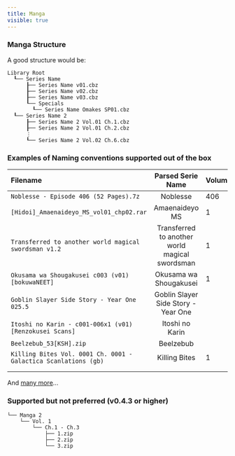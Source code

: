 ```yaml
---
title: Manga
visible: true
---
```


### Manga Structure
A good structure would be:
```
Library Root
  ┖── Series Name
      ┠── Series Name v01.cbz
      ┠── Series Name v02.cbz
      ┠── Series Name v03.cbz
      ┖── Specials
        ┖── Series Name Omakes SP01.cbz
  ┖── Series Name 2
      ┠── Series Name 2 Vol.01 Ch.1.cbz
      ┠── Series Name 2 Vol.01 Ch.2.cbz
      ⋮
      ┖── Series Name 2 Vol.02 Ch.6.cbz
```

### Examples of Naming conventions supported out of the box

| Filename                                                        |               Parsed Serie Name                | Volume | Chapter |
|:----------------------------------------------------------------|:----------------------------------------------:|:-------|:--------|
| `Noblesse - Episode 406 (52 Pages).7z`                          |                    Noblesse                    | 406    |         |
| `[Hidoi]_Amaenaideyo_MS_vol01_chp02.rar`                        |                 Amaenaideyo MS                 | 1      | 2       |
| `Transferred to another world magical swordsman v1.2`           | Transferred to another world magical swordsman | 1      | 2       |
| `Okusama wa Shougakusei c003 (v01) [bokuwaNEET]`                |             Okusama wa Shougakusei             | 1      | 3       |
| `Goblin Slayer Side Story - Year One 025.5`                     |      Goblin Slayer Side Story - Year One       |        | 25.5    |
| `Itoshi no Karin - c001-006x1 (v01) [Renzokusei Scans]`         |                Itoshi no Karin                 |        | 1-6     |
| `Beelzebub_53[KSH].zip`                                         |                   Beelzebub                    |        | 53      |
| `Killing Bites Vol. 0001 Ch. 0001 - Galactica Scanlations (gb)` |                 Killing Bites                  | 1      | 1       |
|                                                                 |                                                |        |         |
|                                                                 |                                                |        |         |
And [many more](https://github.com/Kareadita/Kavita/blob/develop/API.Tests/Parser/MangaParserTests.cs)...

### Supported but not preferred (v0.4.3 or higher)
```
└── Manga 2
    └── Vol. 1
        └── Ch.1 - Ch.3
            ├── 1.zip
            ├── 2.zip
            └── 3.zip
```            